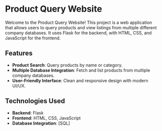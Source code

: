 # Product Query Website

Welcome to the Product Query Website! This project is a web application that allows users to query products and view listings from multiple different company databases. It uses Flask for the backend, with HTML, CSS, and JavaScript for the frontend.

## Features

- **Product Search**: Query products by name or category.
- **Multiple Database Integration**: Fetch and list products from multiple company databases.
- **User-Friendly Interface**: Clean and responsive design with modern UI/UX.

## Technologies Used

- **Backend**: Flask
- **Frontend**: HTML, CSS, JavaScript
- **Database Integration**: [SQL]
